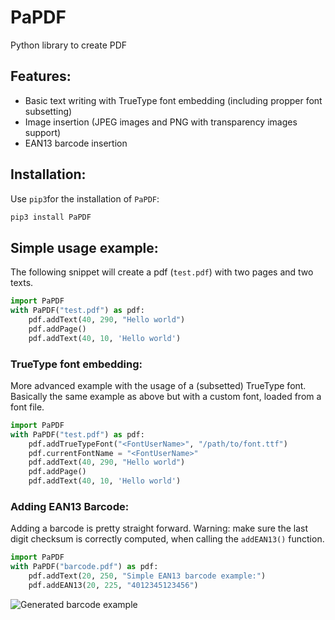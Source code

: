 # PaPDF
Python library to create PDF

## Features:
 - Basic text writing with TrueType font embedding (including propper font subsetting)
 - Image insertion (JPEG images and PNG with transparency images support)
 - EAN13 barcode insertion

## Installation:
Use `pip3`for the installation of `PaPDF`:
```bash
pip3 install PaPDF
```
## Simple usage example:

The following snippet will create a pdf (`test.pdf`) with two pages and two
texts.

```python
import PaPDF
with PaPDF("test.pdf") as pdf:
    pdf.addText(40, 290, "Hello world")
    pdf.addPage()
    pdf.addText(40, 10, 'Hello world')
```


### TrueType font embedding:
More advanced example with the usage of a (subsetted) TrueType font. Basically
the same example as above but with a custom font, loaded from a font file.
```python
import PaPDF
with PaPDF("test.pdf") as pdf:
    pdf.addTrueTypeFont("<FontUserName>", "/path/to/font.ttf")
    pdf.currentFontName = "<FontUserName>"
    pdf.addText(40, 290, "Hello world")
    pdf.addPage()
    pdf.addText(40, 10, 'Hello world')
```

### Adding EAN13 Barcode:
Adding a barcode is pretty straight forward. Warning: make sure the last digit checksum is correctly computed, when calling the `addEAN13()` function.
```python
import PaPDF
with PaPDF("barcode.pdf") as pdf:
    pdf.addText(20, 250, "Simple EAN13 barcode example:")
    pdf.addEAN13(20, 225, "4012345123456")
```
![Generated barcode example](https://raw.githubusercontent.com/gcoppex/PaPDF/master/examples/barcode.png)
